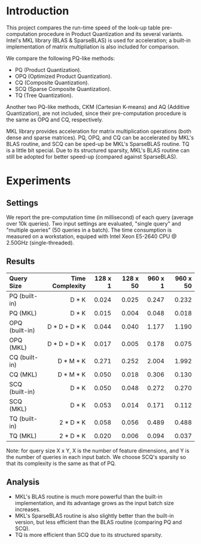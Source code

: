 # Introduction

This project compares the run-time speed of the look-up table pre-computation 
  procedure in Product Quantization and its several variants. Intel's MKL 
  library (BLAS & SparseBLAS) is used for acceleration; a built-in 
  implementation of matrix multipliation is also included for comparison.

We compare the following PQ-like methods:

+ PQ (Product Quantization).
+ OPQ (Optimized Product Quantization).
+ CQ (Composite Quantization).
+ SCQ (Sparse Composite Quantization).
+ TQ (Tree Quantization).

Another two PQ-like methods, CKM (Cartesian K-means) and AQ (Additive 
  Quantization), are not included, since their pre-computation procedure is the 
  same as OPQ and CQ, respectively.

MKL library provides acceleration for matrix multiplication operations (both 
  dense and sparse matrices). PQ, OPQ, and CQ can be accelerated by MKL's BLAS 
  routine, and SCQ can be sped-up be MKL's SparseBLAS routine. TQ is a little 
  bit special. Due to its structured sparsity, MKL's BLAS routine can still be 
  adopted for better speed-up (compared against SparseBLAS).

# Experiments

## Settings

We report the pre-computation time (in millisecond) of each query (average over 
  10k queries). Two input settings are evaluated, "single query" and "multiple 
  queries" (50 queries in a batch). The time consumption is measured on a 
  workstation, equiped with Intel Xeon E5-2640 CPU @ 2.50GHz (single-threaded).

## Results

| Query Size     | Time Complexity | 128 x 1 | 128 x 50 |  960 x 1 | 960 x 50 |
|:---------------|----------------:|--------:|---------:|---------:|---------:|
| PQ  (built-in) |           D * K |   0.024 |    0.025 |    0.247 |    0.232 |
| PQ  (MKL)      |           D * K |   0.015 |    0.004 |    0.048 |    0.018 |
| OPQ (built-in) |   D * D + D * K |   0.044 |    0.040 |    1.177 |    1.190 |
| OPQ (MKL)      |   D * D + D * K |   0.017 |    0.005 |    0.178 |    0.075 |
| CQ  (built-in) |       D * M * K |   0.271 |    0.252 |    2.004 |    1.992 |
| CQ  (MKL)      |       D * M * K |   0.050 |    0.018 |    0.306 |    0.130 |
| SCQ (built-in) |           D * K |   0.050 |    0.048 |    0.272 |    0.270 |
| SCQ (MKL)      |           D * K |   0.053 |    0.014 |    0.171 |    0.112 |
| TQ  (built-in) |       2 * D * K |   0.058 |    0.056 |    0.489 |    0.488 |
| TQ  (MKL)      |       2 * D * K |   0.020 |    0.006 |    0.094 |    0.037 |

Note: for query size X x Y, X is the number of feature dimensions, and Y is the 
  number of queries in each input batch. We choose SCQ's sparsity so that its 
  complexity is the same as that of PQ.

## Analysis

+ MKL's BLAS routine is much more powerful than the built-in implementation, and
  its advantage grows as the input batch size increases.
+ MKL's SparseBLAS routine is also slightly better than the built-in version, 
  but less efficient than the BLAS routine (comparing PQ and SCQ).
+ TQ is more efficient than SCQ due to its structured sparsity.

